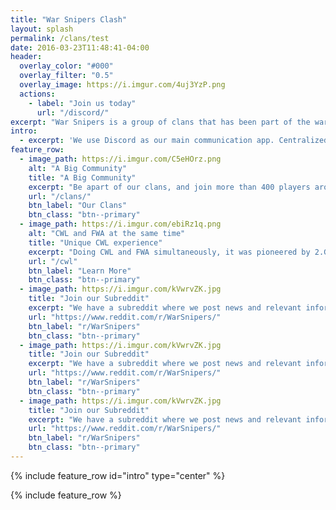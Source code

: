 ```yaml
---
title: "War Snipers Clash"
layout: splash
permalink: /clans/test
date: 2016-03-23T11:48:41-04:00
header:
  overlay_color: "#000"
  overlay_filter: "0.5"
  overlay_image: https://i.imgur.com/4uj3YzP.png
  actions:
    - label: "Join us today"
      url: "/discord/"
excerpt: "War Snipers is a group of clans that has been part of the war farming community for many years in the mobile game Clash of Clans. Currently, we war farm in the Farm War Alliance."
intro:
  - excerpt: 'We use Discord as our main communication app. Centralized information for everyone is provided in the discord. Additionally, all of our recruitment is also done on discord. Each clans has their own channels, while also providing global channels for members. You are welcome to join our discord to look for more information or to join our clans.'
feature_row:
  - image_path: https://i.imgur.com/C5eHOrz.png
    alt: "A Big Community"
    title: "A Big Community"
    excerpt: "Be apart of our clans, and join more than 400 players around the world today!"
    url: "/clans/"
    btn_label: "Our Clans"
    btn_class: "btn--primary"
  - image_path: https://i.imgur.com/ebiRz1q.png
    alt: "CWL and FWA at the same time"
    title: "Unique CWL experience"
    excerpt: "Doing CWL and FWA simultaneously, it was pioneered by 2.G's iss114 in August 2019 before adopted by much of the wider FWA community"
    url: "/cwl"
    btn_label: "Learn More"
    btn_class: "btn--primary"
  - image_path: https://i.imgur.com/kVwrvZK.jpg
    title: "Join our Subreddit"
    excerpt: "We have a subreddit where we post news and relevant information about our clans."
    url: "https://www.reddit.com/r/WarSnipers/"
    btn_label: "r/WarSnipers"
    btn_class: "btn--primary"
  - image_path: https://i.imgur.com/kVwrvZK.jpg
    title: "Join our Subreddit"
    excerpt: "We have a subreddit where we post news and relevant information about our clans."
    url: "https://www.reddit.com/r/WarSnipers/"
    btn_label: "r/WarSnipers"
    btn_class: "btn--primary"
  - image_path: https://i.imgur.com/kVwrvZK.jpg
    title: "Join our Subreddit"
    excerpt: "We have a subreddit where we post news and relevant information about our clans."
    url: "https://www.reddit.com/r/WarSnipers/"
    btn_label: "r/WarSnipers"
    btn_class: "btn--primary"
---
```


{% include feature_row id="intro" type="center" %}

{% include feature_row %}
